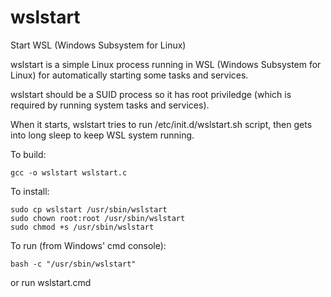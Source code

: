 # wslstart
Start WSL (Windows Subsystem for Linux)

wslstart is a simple Linux process running in WSL (Windows Subsystem for Linux) for automatically starting some tasks and services.

wslstart should be a SUID process so it has root priviledge (which is required by running system tasks and services).

When it starts, wslstart tries to run /etc/init.d/wslstart.sh script, then gets into long sleep to keep WSL system running.

To build:
```
gcc -o wslstart wslstart.c
```

To install:
```
sudo cp wslstart /usr/sbin/wslstart
sudo chown root:root /usr/sbin/wslstart
sudo chmod +s /usr/sbin/wslstart
```

To run (from Windows' cmd console):
```
bash -c "/usr/sbin/wslstart"
```
or run wslstart.cmd 
